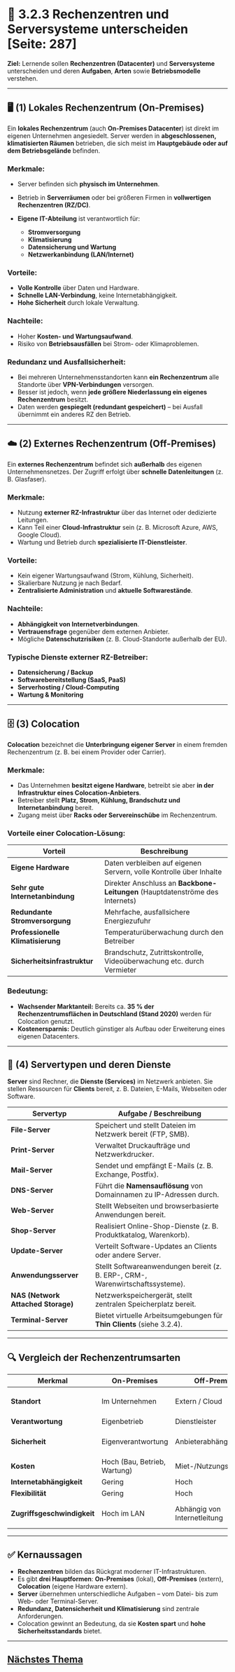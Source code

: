 # 🏢 3.2.3 Rechenzentren und Serversysteme unterscheiden [Seite: 287]

**Ziel:**
Lernende sollen **Rechenzentren (Datacenter)** und **Serversysteme** unterscheiden und deren **Aufgaben**, **Arten** sowie **Betriebsmodelle** verstehen.

---

## 🖥️ (1) Lokales Rechenzentrum (On-Premises)

Ein **lokales Rechenzentrum** (auch **On-Premises Datacenter**) ist direkt im eigenen Unternehmen angesiedelt.
Server werden in **abgeschlossenen, klimatisierten Räumen** betrieben, die sich meist im **Hauptgebäude oder auf dem Betriebsgelände** befinden.

### Merkmale:

* Server befinden sich **physisch im Unternehmen**.
* Betrieb in **Serverräumen** oder bei größeren Firmen in **vollwertigen Rechenzentren (RZ/DC)**.
* **Eigene IT-Abteilung** ist verantwortlich für:

  * **Stromversorgung**
  * **Klimatisierung**
  * **Datensicherung und Wartung**
  * **Netzwerkanbindung (LAN/Internet)**

### Vorteile:

* **Volle Kontrolle** über Daten und Hardware.
* **Schnelle LAN-Verbindung**, keine Internetabhängigkeit.
* **Hohe Sicherheit** durch lokale Verwaltung.

### Nachteile:

* Hoher **Kosten- und Wartungsaufwand**.
* Risiko von **Betriebsausfällen** bei Strom- oder Klimaproblemen.

### Redundanz und Ausfallsicherheit:

* Bei mehreren Unternehmensstandorten kann **ein Rechenzentrum** alle Standorte über **VPN-Verbindungen** versorgen.
* Besser ist jedoch, wenn **jede größere Niederlassung ein eigenes Rechenzentrum** besitzt.
* Daten werden **gespiegelt (redundant gespeichert)** – bei Ausfall übernimmt ein anderes RZ den Betrieb.

---

## ☁️ (2) Externes Rechenzentrum (Off-Premises)

Ein **externes Rechenzentrum** befindet sich **außerhalb** des eigenen Unternehmensnetzes.
Der Zugriff erfolgt über **schnelle Datenleitungen** (z. B. Glasfaser).

### Merkmale:

* Nutzung **externer RZ-Infrastruktur** über das Internet oder dedizierte Leitungen.
* Kann Teil einer **Cloud-Infrastruktur** sein (z. B. Microsoft Azure, AWS, Google Cloud).
* Wartung und Betrieb durch **spezialisierte IT-Dienstleister**.

### Vorteile:

* Kein eigener Wartungsaufwand (Strom, Kühlung, Sicherheit).
* Skalierbare Nutzung je nach Bedarf.
* **Zentralisierte Administration** und **aktuelle Softwarestände**.

### Nachteile:

* **Abhängigkeit von Internetverbindungen**.
* **Vertrauensfrage** gegenüber dem externen Anbieter.
* Mögliche **Datenschutzrisiken** (z. B. Cloud-Standorte außerhalb der EU).

### Typische Dienste externer RZ-Betreiber:

* **Datensicherung / Backup**
* **Softwarebereitstellung (SaaS, PaaS)**
* **Serverhosting / Cloud-Computing**
* **Wartung & Monitoring**

---

## 🗄️ (3) Colocation

**Colocation** bezeichnet die **Unterbringung eigener Server** in einem fremden Rechenzentrum (z. B. bei einem Provider oder Carrier).

### Merkmale:

* Das Unternehmen **besitzt eigene Hardware**, betreibt sie aber **in der Infrastruktur eines Colocation-Anbieters**.
* Betreiber stellt **Platz, Strom, Kühlung, Brandschutz und Internetanbindung** bereit.
* Zugang meist über **Racks oder Servereinschübe** im Rechenzentrum.

### Vorteile einer Colocation-Lösung:

| Vorteil                           | Beschreibung                                                                  |
| --------------------------------- | ----------------------------------------------------------------------------- |
| **Eigene Hardware**               | Daten verbleiben auf eigenen Servern, volle Kontrolle über Inhalte            |
| **Sehr gute Internetanbindung**   | Direkter Anschluss an **Backbone-Leitungen** (Hauptdatenströme des Internets) |
| **Redundante Stromversorgung**    | Mehrfache, ausfallsichere Energiezufuhr                                       |
| **Professionelle Klimatisierung** | Temperaturüberwachung durch den Betreiber                                     |
| **Sicherheitsinfrastruktur**      | Brandschutz, Zutrittskontrolle, Videoüberwachung etc. durch Vermieter         |

### Bedeutung:

* **Wachsender Marktanteil:** Bereits ca. **35 % der Rechenzentrumsflächen in Deutschland (Stand 2020)** werden für Colocation genutzt.
* **Kostenersparnis:** Deutlich günstiger als Aufbau oder Erweiterung eines eigenen Datacenters.

---

## 💾 (4) Servertypen und deren Dienste

**Server** sind Rechner, die **Dienste (Services)** im Netzwerk anbieten.
Sie stellen Ressourcen für **Clients** bereit, z. B. Dateien, E-Mails, Webseiten oder Software.

| Servertyp                          | Aufgabe / Beschreibung                                                         |
| ---------------------------------- | ------------------------------------------------------------------------------ |
| **File-Server**                    | Speichert und stellt Dateien im Netzwerk bereit (FTP, SMB).                    |
| **Print-Server**                   | Verwaltet Druckaufträge und Netzwerkdrucker.                                   |
| **Mail-Server**                    | Sendet und empfängt E-Mails (z. B. Exchange, Postfix).                         |
| **DNS-Server**                     | Führt die **Namensauflösung** von Domainnamen zu IP-Adressen durch.            |
| **Web-Server**                     | Stellt Webseiten und browserbasierte Anwendungen bereit.                       |
| **Shop-Server**                    | Realisiert Online-Shop-Dienste (z. B. Produktkatalog, Warenkorb).              |
| **Update-Server**                  | Verteilt Software-Updates an Clients oder andere Server.                       |
| **Anwendungsserver**               | Stellt Softwareanwendungen bereit (z. B. ERP-, CRM-, Warenwirtschaftssysteme). |
| **NAS (Network Attached Storage)** | Netzwerkspeichergerät, stellt zentralen Speicherplatz bereit.                  |
| **Terminal-Server**                | Bietet virtuelle Arbeitsumgebungen für **Thin Clients** (siehe 3.2.4).         |

---

## 🔍 Vergleich der Rechenzentrumsarten

| Merkmal                     | On-Premises                  | Off-Premises                 | Colocation                    |
| --------------------------- | ---------------------------- | ---------------------------- | ----------------------------- |
| **Standort**                | Im Unternehmen               | Extern / Cloud               | Extern (eigene Hardware)      |
| **Verantwortung**           | Eigenbetrieb                 | Dienstleister                | Geteilt                       |
| **Sicherheit**              | Eigenverantwortung           | Anbieterabhängig             | Professionell beim Anbieter   |
| **Kosten**                  | Hoch (Bau, Betrieb, Wartung) | Miet-/Nutzungsgebühren       | Geringer als Eigenbau         |
| **Internetabhängigkeit**    | Gering                       | Hoch                         | Mittel                        |
| **Flexibilität**            | Gering                       | Hoch                         | Mittel                        |
| **Zugriffsgeschwindigkeit** | Hoch im LAN                  | Abhängig von Internetleitung | Hoch durch Backbone-Anbindung |

---

## ✅ Kernaussagen

* **Rechenzentren** bilden das Rückgrat moderner IT-Infrastrukturen.
* Es gibt **drei Hauptformen**:
  **On-Premises** (lokal), **Off-Premises** (extern), **Colocation** (eigene Hardware extern).
* **Server** übernehmen unterschiedliche Aufgaben – vom Datei- bis zum Web- oder Terminal-Server.
* **Redundanz, Datensicherheit und Klimatisierung** sind zentrale Anforderungen.
* Colocation gewinnt an Bedeutung, da sie **Kosten spart** und **hohe Sicherheitsstandards** bietet.


---

## [Nächstes Thema](./3.2.4_Clients_im_Überblick_unterscheiden.md)
